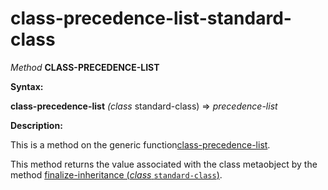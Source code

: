 class-precedence-list-standard-class
====================================

*Method* **CLASS-PRECEDENCE-LIST**

**Syntax:**

**class-precedence-list** *(class* standard-class) => *precedence-list*

**Description:**

This is a method on the generic function[class-precedence-list](/docs/meta-object-protocol/class-precedence-list).

This method returns the value associated with the class metaobject by the method [finalize-inheritance (*class* `standard-class`)](/docs/meta-object-protocol/finalize-inheritance-standard-class).
